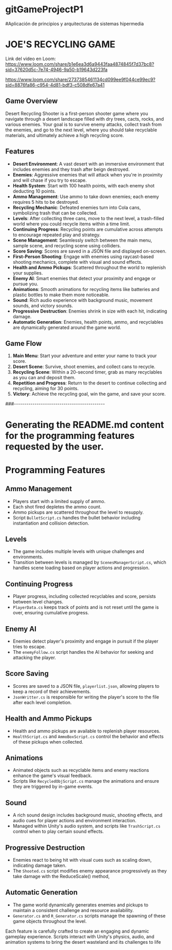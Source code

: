# gitGameProjectP1
#Aplicación de principios y arquitecturas de sistemas hipermedia
# JOE'S RECYCLING GAME
Link del video en Loom:
https://www.loom.com/share/b1e6ea3d6a9443faa4874845f7d37bc8?sid=37620d5c-7e74-4946-9a50-b19643d223fa

https://www.loom.com/share/2737385461134cd099ee9f044ce99ec9?sid=8876fa86-c954-4d81-bdf3-c508dfe67a41
## Game Overview
Desert Recycling Shooter is a first-person shooter game where you navigate through a desert landscape filled with dry trees, cacts, rocks, and various enemies. Your goal is to survive enemy attacks, collect trash from the enemies, and go to the next level, where you should take recyclable materials, and ultimately achieve a high recycling score.

## Features
- **Desert Environment**: A vast desert with an immersive environment that includes enemies and they trash after beign destroyed.
- **Enemies**: Aggressive enemies that will attack when you're in proximity and will chase if you try to escape.
- **Health System**: Start with 100 health points, with each enemy shot deducting 10 points.
- **Ammo Management**: Use ammo to take down enemies; each enemy requires 5 hits to be destroyed.
- **Recycling Mechanic**: Defeated enemies turn into Cola cans, symbolizing trash that can be collected.
- **Levels**: After collecting three cans, move to the next level, a trash-filled world where you could recycle items within a time limit.
- **Continuing Progress**: Recycling points are cumulative across attempts to encourage repeated play and strategy.
- **Scene Management**: Seamlessly switch between the main menu, sample scene, and recycling scene using colliders.
- **Score Saving**: Scores are saved in a JSON file and displayed on-screen.
- **First-Person Shooting**: Engage with enemies using raycast-based shooting mechanics, complete with visual and sound effects.
- **Health and Ammo Pickups**: Scattered throughout the world to replenish your supplies.
- **Enemy AI**: Smart enemies that detect your proximity and engage or pursue you.
- **Animations**: Smooth animations for recycling items like batteries and plastic bottles to make them more noticeable.
- **Sound**: Rich audio experience with background music, movement sounds, and victory sounds.
- **Progressive Destruction**: Enemies shrink in size with each hit, indicating damage.
- **Automatic Generation**: Enemies, health points, ammo, and recyclables are dynamically generated around the game world.

## Game Flow
1. **Main Menu**: Start your adventure and enter your name to track your score.
2. **Desert Scene**: Survive, shoot enemies, and collect cans to recycle.
3. **Recycling Scene**: Within a 20-second timer, grab as many recyclables as you can and deposit them.
4. **Repetition and Progress**: Return to the desert to continue collecting and recycling, aiming for 30 points.
5. **Victory**: Achieve the recycling goal, win the game, and save your score.

###--------------------------------------------
# Generating the README.md content for the programming features requested by the user.

# Programming Features

## Ammo Management
- Players start with a limited supply of ammo.
- Each shot fired depletes the ammo count.
- Ammo pickups are scattered throughout the level to resupply.
- Script `BulletScript.cs` handles the bullet behavior including instantiation and collision detection.

## Levels
- The game includes multiple levels with unique challenges and environments.
- Transition between levels is managed by `ScenesManagerScript.cs`, which handles scene loading based on player actions and progression.

## Continuing Progress
- Player progress, including collected recyclables and score, persists between level changes.
- `PlayerData.cs` keeps track of points and is not reset until the game is over, ensuring cumulative progress.

## Enemy AI
- Enemies detect player's proximity and engage in pursuit if the player tries to escape.
- The `enemyFollow.cs` script handles the AI behavior for seeking and attacking the player.

## Score Saving
- Scores are saved to a JSON file, `playerlist.json`, allowing players to keep a record of their achievements.
- `JsonWritter.cs` is responsible for writing the player's score to the file after each level completion.

## Health and Ammo Pickups
- Health and ammo pickups are available to replenish player resources.
- `HealthScript.cs` and `AmmoBoxScript.cs` control the behavior and effects of these pickups when collected.

## Animations
- Animated objects such as recyclable items and enemy reactions enhance the game's visual feedback.
- Scripts like `RecycledObjScript.cs` manage the animations and ensure they are triggered by in-game events.

## Sound
- A rich sound design includes background music, shooting effects, and audio cues for player actions and environment interaction.
- Managed within Unity's audio system, and scripts like `TrashScript.cs` control when to play certain sound effects.

## Progressive Destruction
- Enemies react to being hit with visual cues such as scaling down, indicating damage taken.
- The `Shooted.cs` script modifies enemy appearance progressively as they take damage with the ReduceScale() method, 

## Automatic Generation
- The game world dynamically generates enemies and pickups to maintain a consistent challenge and resource availability.
- `Generator.cs` and `R_Generator.cs` scripts manage the spawning of these game objects throughout the level.

Each feature is carefully crafted to create an engaging and dynamic gameplay experience. Scripts interact with Unity's physics, audio, and animation systems to bring the desert wasteland and its challenges to life

